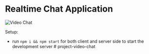 # Realtime Chat Application

![Video Chat](https://i.ibb.co/7WZRLD1/122.jpg)


Setup:
- run ```npm i && npm start``` for both client and server side to start the development server
#   p r o j e c t - v i d e o - c h a t  
 
